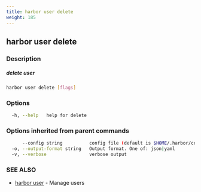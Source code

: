 ```yaml
---
title: harbor user delete
weight: 185
---
```

## harbor user delete

### Description

##### delete user

```sh
harbor user delete [flags]
```

### Options

```sh
  -h, --help   help for delete
```

### Options inherited from parent commands

```sh
      --config string          config file (default is $HOME/.harbor/config.yaml) (default "/home/user/.harbor/config.yaml")
  -o, --output-format string   Output format. One of: json|yaml
  -v, --verbose                verbose output
```

### SEE ALSO

* [harbor user](harbor-user.md)	 - Manage users


